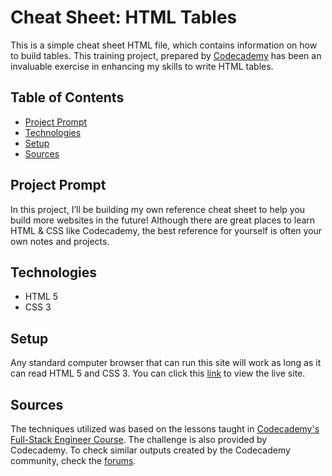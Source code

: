 # **Cheat Sheet: HTML Tables**

This is a simple cheat sheet HTML file, which contains information on how to build tables. This training project, prepared by [Codecademy](https://www.codecademy.com/learn/paths/full-stack-engineer-career-path) has been an invaluable exercise in enhancing my skills to write HTML tables.

## Table of Contents

- [Project Prompt](#project-prompt)
- [Technologies](#technologies)
- [Setup](#setup)
- [Sources](#sources)

## Project Prompt

In this project, I’ll be building my own reference cheat sheet to help you build more websites in the future! Although there are great places to learn HTML & CSS like Codecademy, the best reference for yourself is often your own notes and projects.

## Technologies

- HTML 5
- CSS 3

## Setup

Any standard computer browser that can run this site will work as long as it can read HTML 5 and CSS 3. You can click this [link](https://daniellabrador.github.io/codecademy-build_your_own_cheat_sheet/) to view the live site.

## Sources

The techniques utilized was based on the lessons taught in [Codecademy's Full-Stack Engineer Course](https://www.codecademy.com/learn/paths/full-stack-engineer-career-path
). The challenge is also provided by Codecademy. To check similar outputs created by the Codecademy community, check the [forums](https://discuss.codecademy.com/t/build-your-own-cheatsheet-challenge-project-html-css/462393).